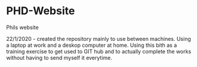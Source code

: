 # PHD-Website
Phils website

22/1/2020 - created the repository mainly to use between machines. Using a laptop at work and a deskop computer at home. Using this bith as a training exercise to get used to GIT hub and to actually complete the works without having to send myself it everytime. 
